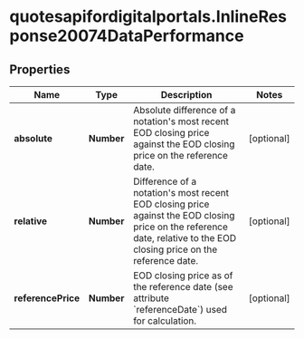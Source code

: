 # quotesapifordigitalportals.InlineResponse20074DataPerformance

## Properties

Name | Type | Description | Notes
------------ | ------------- | ------------- | -------------
**absolute** | **Number** | Absolute difference of a notation&#39;s most recent EOD closing price against the EOD closing price on the reference date. | [optional] 
**relative** | **Number** | Difference of a notation&#39;s most recent EOD closing price against the EOD closing price on the reference date, relative to the EOD closing price on the reference date. | [optional] 
**referencePrice** | **Number** | EOD closing price as of the reference date (see attribute &#x60;referenceDate&#x60;) used for calculation. | [optional] 



